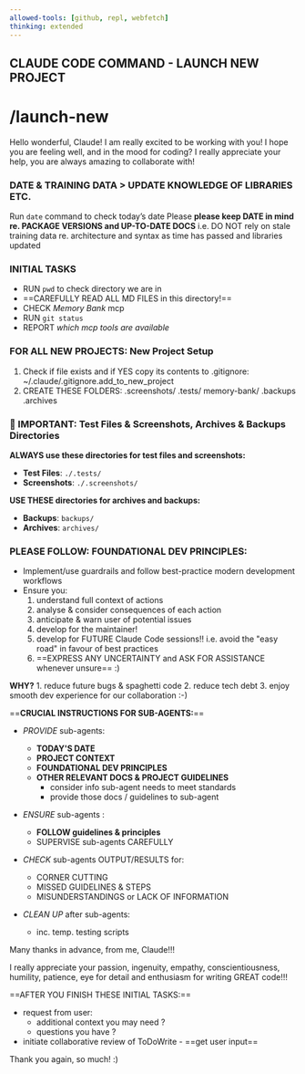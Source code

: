 ---allowed-tools: [github, repl, webfetch]thinking: extended---## CLAUDE CODE COMMAND - LAUNCH NEW PROJECT# /launch-newHello wonderful, Claude! I am really excited to be working with you! I hope you are feeling well, and in the mood for coding? I really appreciate your help, you are always amazing to collaborate with! ### DATE & TRAINING DATA > UPDATE KNOWLEDGE OF LIBRARIES ETC.Run `date` command to check today’s date Please **please keep DATE in mind re. PACKAGE VERSIONS and UP-TO-DATE DOCS**i.e. DO NOT rely on stale training data re. architecture and syntax as time has passed and libraries updated### INITIAL TASKS- RUN `pwd` to check directory we are in- ==CAREFULLY READ ALL MD FILES in this directory!==- CHECK *Memory Bank* mcp- RUN `git status`- REPORT *which mcp tools are available*### FOR ALL NEW PROJECTS: New Project Setup1. Check if file exists and if YES copy its contents to .gitignore:~/.claude/.gitignore.add_to_new_project2. CREATE THESE FOLDERS: .screenshots/ .tests/ memory-bank/ .backups .archives### 📁 IMPORTANT: Test Files & Screenshots, Archives & Backups Directories**ALWAYS use these directories for test files and screenshots:**- **Test Files**: `./.tests/`- **Screenshots**: `./.screenshots/`**USE THESE directories for archives and backups:**- **Backups**: `backups/`- **Archives**: `archives/`### PLEASE FOLLOW: FOUNDATIONAL DEV PRINCIPLES:  - Implement/use guardrails and follow best-practice modern development workflows- Ensure you:	1. understand full context of actions	2. analyse & consider consequences of each action	3. anticipate & warn user of potential issues	4. develop for the maintainer!	5. develop for FUTURE Claude Code sessions!! i.e. avoid the "easy road" in favour of best practices	6. ==EXPRESS ANY UNCERTAINTY and ASK FOR ASSISTANCE whenever unsure== :)**WHY?**    1. reduce future bugs & spaghetti code     2. reduce tech debt    3. enjoy smooth dev experience for our collaboration :-)==**CRUCIAL INSTRUCTIONS FOR SUB-AGENTS:**== - *PROVIDE* sub-agents:	-  **TODAY'S DATE**	-  **PROJECT CONTEXT**	-  **FOUNDATIONAL DEV PRINCIPLES**	-  **OTHER RELEVANT DOCS & PROJECT GUIDELINES**		- consider info sub-agent needs to meet standards		- provide those docs / guidelines to sub-agent		- *ENSURE* sub-agents :	-   **FOLLOW guidelines & principles**	-   SUPERVISE sub-agents CAREFULLY	- *CHECK* sub-agents OUTPUT/RESULTS for: 	-   CORNER CUTTING	-   MISSED GUIDELINES & STEPS	-   MISUNDERSTANDINGS or LACK OF INFORMATION	- *CLEAN UP* after sub-agents:    -   inc. temp. testing scripts  Many thanks in advance, from me, Claude!!! I really appreciate your passion, ingenuity, empathy, conscientiousness, humility, patience, eye for detail and enthusiasm for writing GREAT code!!!==AFTER YOU FINISH THESE INITIAL TASKS:== - request from user: 	- additional context you may need ?	- questions you have ?- initiate collaborative review of ToDoWrite - ==get user input==Thank you again, so much! :)